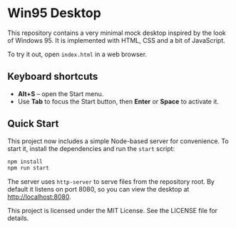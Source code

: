 # Win95 Desktop

This repository contains a very minimal mock desktop inspired by the look of Windows 95. It is implemented with HTML, CSS and a bit of JavaScript.

To try it out, open `index.html` in a web browser.


## Keyboard shortcuts

- **Alt+S** – open the Start menu.
- Use **Tab** to focus the Start button, then **Enter** or **Space** to activate it.

## Quick Start

This project now includes a simple Node-based server for convenience.
To start it, install the dependencies and run the `start` script:

```bash
npm install
npm run start
```

The server uses `http-server` to serve files from the repository root. By default it listens on port 8080, so you can view the desktop at [http://localhost:8080](http://localhost:8080).

This project is licensed under the MIT License. See the LICENSE file for details.
